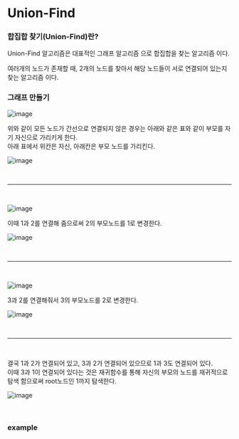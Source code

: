 # Union-Find
### 합집합 찾기(Union-Find)란?

Union-Find 알고리즘은 대표적인 그래프 알고리즘 으로 합집합을 찾는 알고리즘 이다.

여러개의 노드가 존재할 때, 2개의 노드를 찾아서 해당 노드들이 서로 연결되어 있는지 찾는 알고리즘 이다.

### 그래프 만들기

![image](https://user-images.githubusercontent.com/62639722/141730347-12b3fddd-56d9-4f69-bb92-7cf70e2bdb9a.png)

위와 같이 모든 노드가 간선으로 연결되지 않은 경우는 아래와 같은 표와 같이 부모를 자기 자신으로 가리키게 한다.<br>
아래 표에서 위칸은 자신, 아래칸은 부모 노드를 가리킨다.

![image](https://user-images.githubusercontent.com/62639722/141730694-b6b8b265-5a90-482e-87f7-25770a3d779e.png)


<br><hr><br>

![image](https://user-images.githubusercontent.com/62639722/141730808-1cdc0e28-3069-41ac-ba47-53c250540032.png)

이때 1과 2를 연결해 줌으로써 2의 부모노드를 1로 변경한다.

![image](https://user-images.githubusercontent.com/62639722/141730988-b15779a1-e430-486a-94e4-572df6427b27.png)

<br><hr><br>

![image](https://user-images.githubusercontent.com/62639722/141731101-c80867cf-04c8-4185-b82a-712fe3f98574.png)

3과 2를 연결해줘서 3의 부모노드를 2로 변경한다.

![image](https://user-images.githubusercontent.com/62639722/141731181-20a66745-7554-40ab-83ee-335ce0c5b671.png)

<br><hr><br>

결국 1과 2가 연결되어 있고, 3과 2가 연결되어 있으므로 1과 3도 연결되어 있다. <br>
이때 3과 1이 연결되어 있다는 것은 재귀함수를 통해 자신의 부모의 노드를 재귀적으로 탐색 함으로써 root노드인 1까지 탐색한다.

![image](https://user-images.githubusercontent.com/62639722/141731644-93de2d47-74a8-42cd-aa87-40dd2bdb83ba.png)

<br>

### example
